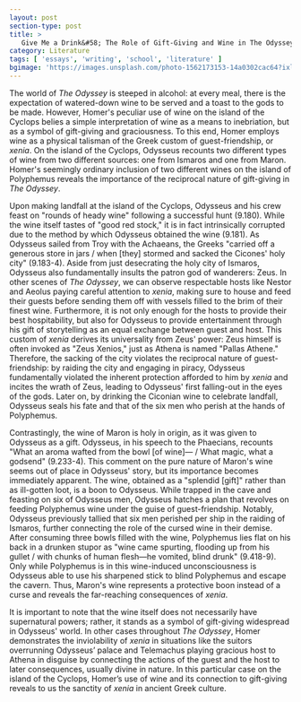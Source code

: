 ```yaml
---
layout: post
section-type: post
title: >
   Give Me a Drink&#58; The Role of Gift-Giving and Wine in The Odyssey
category: Literature
tags: [ 'essays', 'writing', 'school', 'literature' ]
bgimage: 'https://images.unsplash.com/photo-1562173153-14a0302cac64?ixlib=rb-1.2.1&ixid=eyJhcHBfaWQiOjEyMDd9&auto=format&fit=crop&w=933&q=80'
---
```


The world of *The Odyssey* is steeped in alcohol: at every meal, there is the expectation of watered-down wine to be served and a toast to the gods to be made. However, Homer's peculiar use of wine on the island of the Cyclops belies a simple interpretation of wine as a means to inebriation, but as a symbol of gift-giving and graciousness. To this end, Homer employs wine as a physical talisman of the Greek custom of guest-friendship, or *xenia*. On the island of the Cyclops, Odysseus recounts two different types of wine from two different sources: one from Ismaros and one from Maron. Homer's seemingly ordinary inclusion of two different wines on the island of Polyphemus reveals the importance of the reciprocal nature of gift-giving in *The Odyssey*.

Upon making landfall at the island of the Cyclops, Odysseus and his crew feast on "rounds of heady wine" following a successful hunt (9.180). While the wine itself tastes of "good red stock," it is in fact intrinsically corrupted due to the method by which Odysseus obtained the wine (9.181). As Odysseus sailed from Troy with the Achaeans, the Greeks "carried off a generous store in jars / when [they] stormed and sacked the Cicones' holy city" (9.183-4). Aside from just desecrating the holy city of Ismaros, Odysseus also fundamentally insults the patron god of wanderers: Zeus. In other scenes of *The Odyssey*, we can observe respectable hosts like Nestor and Aeolus paying careful attention to *xenia*, making sure to house and feed their guests before sending them off with vessels filled to the brim of their finest wine. Furthermore, it is not only enough for the hosts to provide their best hospitability, but also for Odysseus to provide entertainment through his gift of storytelling as an equal exchange between guest and host. This custom of *xenia* derives its universality from Zeus' power: Zeus himself is often invoked as "Zeus Xenios," just as Athena is named "Pallas Athene." Therefore, the sacking of the city violates the reciprocal nature of guest-friendship: by raiding the city and engaging in piracy, Odysseus fundamentally violated the inherent protection afforded to him by *xenia* and incites the wrath of Zeus, leading to Odysseus' first falling-out in the eyes of the gods. Later on, by drinking the Ciconian wine to celebrate landfall, Odysseus seals his fate and that of the six men who perish at the hands of Polyphemus. 

Contrastingly, the wine of Maron is holy in origin, as it was given to Odysseus as a gift. Odysseus, in his speech to the Phaecians, recounts "What an aroma wafted from the bowl [of wine]— / What magic, what a godsend" (9.233-4). This comment on the pure nature of Maron's wine seems out of place in Odysseus' story, but its importance becomes immediately apparent. The wine, obtained as a "splendid [gift]" rather than as ill-gotten loot, is a boon to Odysseus. While trapped in the cave and feasting on six of Odysseus men, Odysseus hatches a plan that revolves on feeding Polyphemus wine under the guise of guest-friendship. Notably, Odysseus previously tallied that six men perished per ship in the raiding of Ismaros, further connecting the role of the cursed wine in their demise. After consuming three bowls filled with the wine, Polyphemus lies flat on his back in a drunken stupor as "wine came spurting, flooding up from his gullet / with chunks of human flesh—he vomited, blind drunk" (9.418-9). Only while Polyphemus is in this wine-induced unconsciousness is Odysseus able to use his sharpened stick to blind Polyphemus and escape the cavern. Thus, Maron's wine represents a protective boon instead of a curse and reveals the far-reaching consequences of *xenia*.

It is important to note that the wine itself does not necessarily have supernatural powers; rather, it stands as a symbol of gift-giving widespread in Odysseus' world. In other cases throughout *The Odyssey*, Homer demonstrates the inviolability of *xenia* in situations like the suitors overrunning Odysseus’ palace and Telemachus playing gracious host to Athena in disguise by connecting the actions of the guest and the host to later consequences, usually divine in nature. In this particular case on the island of the Cyclops, Homer’s use of wine and its connection to gift-giving reveals to us the sanctity of *xenia* in ancient Greek culture.

